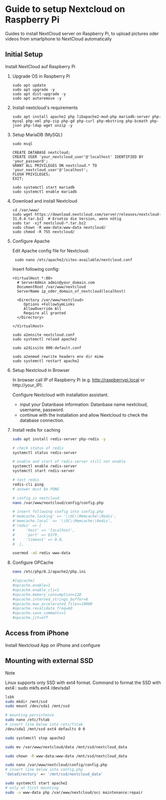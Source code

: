 # Guide to setup Nextcloud on Raspberry Pi

Guides to install NextCloud server on Raspberry Pi, to upload pictures oder videos from smartphone to NextCloud automatically

## Initial Setup

Install NextCloud auf Raspberry Pi

1. Upgrade OS in Raspberry Pi  

   ```
   sudo apt update
   sudo apt upgrade -y
   sudo apt dist-upgrade -y
   sudo apt autoremove -y
   ```

2. Install nextcloud's requirements

   ```
   sudo apt install apache2 php libapache2-mod-php mariadb-server php-mysql php-xml php-zip php-gd php-curl php-mbstring php-bcmath php-json php-ldap wget unzip -y
   ```

3. Setup MariaDB (MySQL)

   ```
   sudo msql

   CREATE DATABASE nextcloud;
   CREATE USER 'your_nextcloud_user'@'localhost' IDENTIFIED BY 'your_password';
   GRANT ALL PRIVILEGES ON nextcloud.* TO 'your_nextcloud_user'@'localhost';
   FLUSH PRIVILEGES;
   EXIT;

   sudo systemctl start mariadb
   sudo systemctl enable mariadb
   ```

4. Download and install Nextcloud

   ```
   cd /var/www/
   sudo wget https://download.nextcloud.com/server/releases/nextcloud-31.0.4.tar.bz2  # Ersetze die Version, wenn nötig
   sudo tar -xjf nextcloud-*.tar.bz2
   sudo chown -R www-data:www-data nextcloud/
   sudo chmod -R 755 nextcloud/
   ```

5. Configure Apache

   Edit  Apache config file for Nextcloud:

   ```
    sudo nano /etc/apache2/sites-available/nextcloud.conf
   ```

   Insert following config:

   ```
   <VirtualHost *:80>
     # ServerAdmin admin@your_domain.com
     DocumentRoot /var/www/nextcloud
     ServerName ip_oder_domain_of_nextcloud(localhost)

     <Directory /var/www/nextcloud>
        Options +FollowSymLinks
        AllowOverride All
        Require all granted
     </Directory>

   </VirtualHost>
   ```

   ```
   sudo a2ensite nextcloud.conf
   sudo systemctl reload apache2

   sudo a2dissite 000-default.conf

   sudo a2enmod rewrite headers env dir mime
   sudo systemctl restart apache2
   ```

6. Setup Nextcloud in Browser

   In browser call IP of Raspberry Pi (e.g. http://raspberrypi.local or http://your_IP).

   Configure Nextcloud with installation assistant.
   - input your Datanbase information: Datanbase name nextcloud, username, password.
   - continue with the installation and allow Nextcloud to check the database connection.

7. Install redis for caching 

   ```bash
   sudo apt install redis-server php-redis -y

   # check status of redis
   systemctl status redis-server

   # enable and start of redis-server still not enable
   systemctl enable redis-server
   systemctl start redis-server

   # test redis
   redis-cli ping
   # answer must be PONG

   # config in nextcloud
   nano /var/www/nextcloud/config/config.php

   # insert following config into config.php
   #'memcache.locking' => '\\OC\\Memcache\\Redis',
   #'memcache.local' => '\\OC\\Memcache\\Redis',
   #'redis' => [
   #     'host' => 'localhost',
   #     'port' => 6379,
   #     'timeout' => 0.0,
   #  ],

   usermod -aG redis www-data
   ```

8. Configure OPCache

   ```bash
   nano /etc/php/8.2/apache2/php.ini

   #[opcache]
   #opcache.enable=1
   #opcache.enable_cli=1
   #opcache.memory_consumption=128
   #opcache.interned_strings_buffer=8
   #opcache.max_accelerated_files=10000
   #opcache.revalidate_freq=60
   #opcache.save_comments=1
   #opcache.jit=off
   ```

## Access from iPhone

Install Nextcloud App on iPhone and configure

## Mounting with external SSD 

> [!NOTE]
> Linux supports only SSD with ext4 format.
> Command to format the SSD with ext4:: sudo mkfs.ext4 /dev/sda1

```bash
lsbk
sudo mkdir /mnt/ssd
sudo mount /dev/sda1 /mnt/ssd

# mounting persistence
sudo nano /etc/fstab
# insert line below into /etc/fstab
/dev/sda1 /mnt/ssd ext4 defaults 0 0

sudo systemctl stop apache2

sudo mv /var/www/nextcloud/data /mnt/ssd/nextcloud_data

sudo chown -R www-data:www-data /mnt/ssd/nextcloud_data

sudo nano /var/www/nextcloud/config/config.php
# insert line below into config.php
'datadirectory' => '/mnt/ssd/nextcloud_data'

sudo systemctl start apache2
# only at first mounting
sudo -u www-data php /var/www/nextcloud/occ maintenance:repair
```
